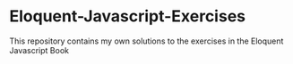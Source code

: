 # Eloquent-Javascript-Exercises
This repository contains my own solutions to the exercises in the Eloquent Javascript Book
